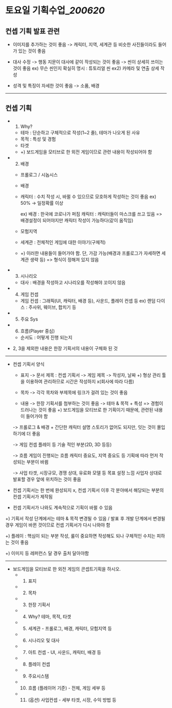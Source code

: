 ﻿# 토요일 기획수업_*200620*

## 컨셉 기획 발표 관련
- 이미지를 추가하는 것이 좋음
-> 캐릭터, 지역, 세계관 등 비슷한 사진들이라도 들어가 있는 것이 좋음

- 대사 수정
-> 행동 지문이 대사에 같이 작성되는 것이 좋음
-> 씬이 상세히 쓰이는 것이 좋음
     ex) 무슨 씬인지 확실히 명시 : 튜토리얼 씬
     ex2) 카메라 및 연출 상세 작성

- 성격 및 특징이 자세한 것이 좋음
-> 소품, 배경

-----
## 컨셉 기획
- 1. Why?
  - 테마 : 단순하고 구체적으로 작성(1~2 줄), 테마가 나오게 된 사유
  - 목적 : 특성 및 경험
  - 타겟
  - +) 보드게임을 모티브로 한 외전 게임이므로 관련 내용이 작성되어야 함

- 2.  배경
  - 프롤로그 / 시놉시스
  - 배경
  - 캐릭터 : 수치 작성 시, 바뀔 수 있으므로 모호하게 작성하는 것이 좋음 
	ex) 50% -> 일정확률 이상

	ex) 배경 : 한국에 코로나가 퍼짐
			캐릭터 : 캐릭터들이 마스크를 쓰고 있음
			=> 배경설정이 되어야지만 캐릭터 작성이 가능하다(같이 움직임)
			
  - 모험지역
  - 세계관 : 전체적인 게임에 대한 이야기(구체적)
  - +) 이러한 내용들이 들어가야 함. 단, 가감 가능(배경과 프롤로그가 자세하면 세계관 생략 등) => 형식이 정해져 있지 않음

- 3. 시나리오
  - 대사 : 배경을 작성하고 시나리오를 작성해야 꼬이지 않음

- 4. 게임 컨셉
  - 게임 컨셉 : 그래픽(UI, 캐릭터, 배경 등), 사운드, 플레이 컨셉 등
  ex) 랜덤 다이스 : 주사위, 웨이브, 합치기 등

- 5. 주요 Sys
- 6. 흐름(Player 중심)
  - 순서도 : 어떻게 진행 되는지

- 2, 3을 제외한 내용은 한장 기획서의 내용이 구체화 된 것

-----

- 컨셉 기획서 양식
  - 표지
  -> 문서 제목 : 컨셉 기획서
  -> 게임 제목
  -> 작성자, 날짜
  +) 형상 관리 툴을 이용하여 관리하므로 시간은 작성하지 x(회사에 따라 다름)

  - 목차
  -> 각각 목차와 부제목에 링크가 걸려 있는 것이 좋음
  
  - 내용
  -> 한장 기획서를 첨부하는 것이 좋음
  -> 테마 & 목적 + 특성 => 경험이 드러나는 것이 좋음
  +) 보드게임을 모티브로 한 기획이기 때문에, 관련된 내용이 들어가야 함
  
  -> 프롤로그 & 배경 + 간단한 캐릭터 설명
  스토리가 없어도 되지만, 잇는 것이 몰입하기에 더  좋음

  -> 게임 컨셉
  플레이 등 기술 적인 부분(2D, 3D 등등)

  -> 흐름
  게임이 진행되는 흐름
  캐릭터 중요도, 지역 중요도 등 기획에 따라 먼저 작성되는 부분이 바뀜

  -> 사업
  타겟, 시장규모, 경쟁 상대, 유료화 모델 등
  목표 설정 느낌
  사업자 상대로 발표할 경우 앞에 위치하는 것이 좋음

- 컨셉 기획서는 한 번에 완성되지 x, 컨셉 기획서 이후 각 분야에서 해당되는 부분의 컨셉 기획서가 제작됨
- 컨셉 기획서가 나와도 계속적으로 기획이 바뀔 수 있음

+) 기획서 작성 단계에서는 테마 & 목적 변경될 수 있음 / 발표 후 개발 단계에서 변경될 경우 게임이 바뀐 것이므로 컨셉 기획서가 다시 나와야 함

+) 플레이 : 핵심이 되는 부분 작성, 룰이 중요하면 작성해도 되나 구체적인 수치는 피하는 것이 좋음

+) 이미지 등 레퍼런스 달 경우 출처 달아야함 

-----

- 보드게임을 모티브로 한 외전 게임의 콘셉트기획을 하시오. 
  - 1. 표지 
  - 2. 목차 
  - 3. 한장 기획서 
  - 4. Why? 테마, 목적, 타겟 
  - 5. 세계관 - 프롤로그, 배경, 캐릭터, 모험지역 등 
  - 6. 시나리오 및 대사 
  - 7. 아트 컨셉 - UI, 사운드, 캐릭터, 배경 등 
  - 8. 플레이 컨셉 
  - 9. 주요시스템 
  - 10. 흐름 (플레이어 기준) - 전체, 게임 세부 등 
  - 11. (옵션) 사업컨셉 - 세부 타겟, 시장, 수익 방법 등
